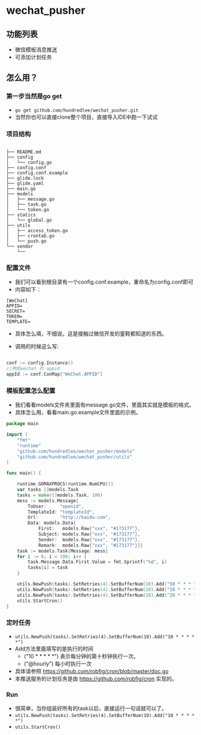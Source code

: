 # wechat_pusher

## 功能列表
- 微信模板消息推送
- 可添加计划任务

## 怎么用？
### 第一步当然是go get
- `go get github.com/hundredlee/wechat_pusher.git`
- 当然你也可以直接clone整个项目，直接导入IDE中跑一下试试

### 项目结构

```

├── README.md
├── config
│   └── config.go
├── config.conf
├── config.conf.example
├── glide.lock
├── glide.yaml
├── main.go
├── models
│   ├── message.go
│   ├── task.go
│   └── token.go
├── statics
│   └── global.go
├── utils
│   ├── access_token.go
│   ├── crontab.go
│   └── push.go
└── vendor
    └──

```

### 配置文件
-  我们可以看到根目录有一个config.conf.example，重命名为config.conf即可
- 内容如下：

```
[WeChat]
APPID=
SECRET=
TOKEN=
TEMPLATE=

```

- 具体怎么填，不细说。这是接触过微信开发的童鞋都知道的东西。

- 调用的时候这么写:

```Go

conf := config.Instance()
//例如wechat 的 appid
appId := conf.ConMap["WeChat.APPID"]

```


### 模板配置怎么配置
- 我们看看models文件夹里面有message.go文件，里面其实就是模板的格式。
- 具体怎么用，看看main.go.example文件里面的示例。

```Go
package main

import (
	"fmt"
	"runtime"
	"github.com/hundredlee/wechat_pusher/models"
	"github.com/hundredlee/wechat_pusher/utils"
)

func main() {

	runtime.GOMAXPROCS(runtime.NumCPU())
	var tasks []models.Task
	tasks = make([]models.Task, 100)
	mess := models.Message{
		ToUser:     "openid",
		TemplateId: "templateId",
		Url:        "http://baidu.com",
		Data: models.Data{
			First:   models.Raw{"xxx", "#173177"},
			Subject: models.Raw{"xxx", "#173177"},
			Sender:  models.Raw{"xxx", "#173177"},
			Remark:  models.Raw{"xxx", "#173177"}}}
	task := models.Task{Message: mess}
	for i := 0; i < 100; i++ {
		task.Message.Data.First.Value = fmt.Sprintf("%d", i)
		tasks[i] = task
	}

	utils.NewPush(tasks).SetRetries(4).SetBufferNum(10).Add("50 * * * * *")
	utils.NewPush(tasks).SetRetries(4).SetBufferNum(10).Add("10 * * * * *")
	utils.NewPush(tasks).SetRetries(4).SetBufferNum(10).Add("20 * * * * *")
	utils.StartCron()
}


```

### 定时任务

- `utils.NewPush(tasks).SetRetries(4).SetBufferNum(10).Add("10 * * * * *")`
- Add方法里面填写的是执行的时间
    - ("10 * * * * *") 表示每分钟的第十秒钟执行一次。
    - ("@hourly") 每小时执行一次
- 具体请参照 https://github.com/robfig/cron/blob/master/doc.go
- 本推送服务的计划任务是由 https://github.com/robfig/cron 实现的。

### Run
- 很简单，当你组装好所有的task以后，直接运行一句话就可以了。
- `utils.NewPush(tasks).SetRetries(4).SetBufferNum(10).Add("10 * * * * *")`
- `utils.StartCron()`
